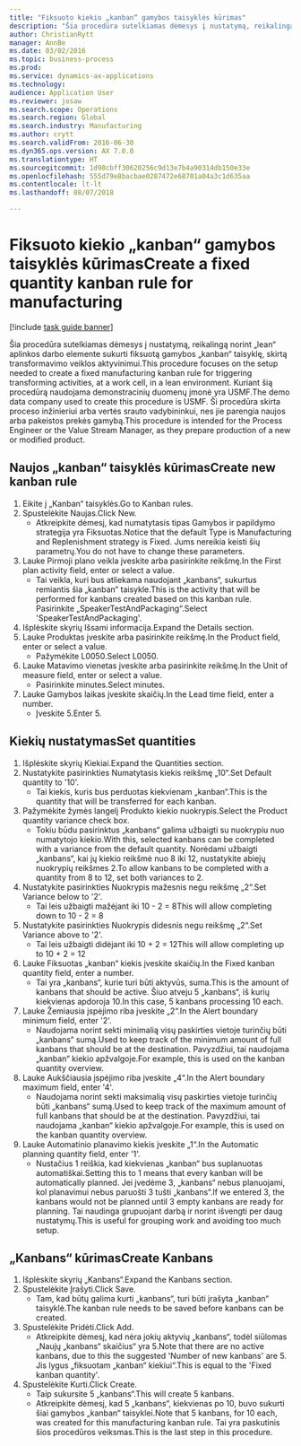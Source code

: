 ```yaml
--- 
title: "Fiksuoto kiekio „kanban“ gamybos taisyklės kūrimas"
description: "Šia procedūra sutelkiamas dėmesys į nustatymą, reikalingą norint „lean“ aplinkos darbo elemente sukurti fiksuotą gamybos „kanban“ taisyklę, skirtą transformavimo veiklos aktyvinimui."
author: ChristianRytt
manager: AnnBe
ms.date: 03/02/2016
ms.topic: business-process
ms.prod: 
ms.service: dynamics-ax-applications
ms.technology: 
audience: Application User
ms.reviewer: josaw
ms.search.scope: Operations
ms.search.region: Global
ms.search.industry: Manufacturing
ms.author: crytt
ms.search.validFrom: 2016-06-30
ms.dyn365.ops.version: AX 7.0.0
ms.translationtype: HT
ms.sourcegitcommit: 1d98cbff30620256c9d13e7b4a90314db150e33e
ms.openlocfilehash: 555d79e8bacbae0287472e68701a04a3c1d635aa
ms.contentlocale: lt-lt
ms.lasthandoff: 08/07/2018

---
```

# <a name="create-a-fixed-quantity-kanban-rule-for-manufacturing"></a><span data-ttu-id="85c9d-103">Fiksuoto kiekio „kanban“ gamybos taisyklės kūrimas</span><span class="sxs-lookup"><span data-stu-id="85c9d-103">Create a fixed quantity kanban rule for manufacturing</span></span>

[!include [task guide banner](../../includes/task-guide-banner.md)]

<span data-ttu-id="85c9d-104">Šia procedūra sutelkiamas dėmesys į nustatymą, reikalingą norint „lean“ aplinkos darbo elemente sukurti fiksuotą gamybos „kanban“ taisyklę, skirtą transformavimo veiklos aktyvinimui.</span><span class="sxs-lookup"><span data-stu-id="85c9d-104">This procedure focuses on the setup needed to create a fixed manufacturing kanban rule for triggering transforming activities, at a work cell, in a lean environment.</span></span> <span data-ttu-id="85c9d-105">Kuriant šią procedūrą naudojama demonstracinių duomenų įmonė yra USMF.</span><span class="sxs-lookup"><span data-stu-id="85c9d-105">The demo data company used to create this procedure is USMF.</span></span> <span data-ttu-id="85c9d-106">Ši procedūra skirta proceso inžinieriui arba vertės srauto vadybininkui, nes jie parengia naujos arba pakeistos prekės gamybą.</span><span class="sxs-lookup"><span data-stu-id="85c9d-106">This procedure is intended for the Process Engineer or the Value Stream Manager, as they prepare production of a new or modified product.</span></span>


## <a name="create-new-kanban-rule"></a><span data-ttu-id="85c9d-107">Naujos „kanban“ taisyklės kūrimas</span><span class="sxs-lookup"><span data-stu-id="85c9d-107">Create new kanban rule</span></span>
1. <span data-ttu-id="85c9d-108">Eikite į „Kanban“ taisyklės.</span><span class="sxs-lookup"><span data-stu-id="85c9d-108">Go to Kanban rules.</span></span>
2. <span data-ttu-id="85c9d-109">Spustelėkite Naujas.</span><span class="sxs-lookup"><span data-stu-id="85c9d-109">Click New.</span></span>
    * <span data-ttu-id="85c9d-110">Atkreipkite dėmesį, kad numatytasis tipas Gamybos ir papildymo strategija yra Fiksuotas.</span><span class="sxs-lookup"><span data-stu-id="85c9d-110">Notice that the default Type is Manufacturing and Replenishment strategy is Fixed.</span></span> <span data-ttu-id="85c9d-111">Jums nereikia keisti šių parametrų.</span><span class="sxs-lookup"><span data-stu-id="85c9d-111">You do not have to change these parameters.</span></span>  
3. <span data-ttu-id="85c9d-112">Lauke Pirmoji plano veikla įveskite arba pasirinkite reikšmę.</span><span class="sxs-lookup"><span data-stu-id="85c9d-112">In the First plan activity field, enter or select a value.</span></span>
    * <span data-ttu-id="85c9d-113">Tai veikla, kuri bus atliekama naudojant „kanbans“, sukurtus remiantis šia „kanban“ taisykle.</span><span class="sxs-lookup"><span data-stu-id="85c9d-113">This is the activity that will be performed for kanbans created based on this kanban rule.</span></span>  <span data-ttu-id="85c9d-114">Pasirinkite „SpeakerTestAndPackaging“.</span><span class="sxs-lookup"><span data-stu-id="85c9d-114">Select 'SpeakerTestAndPackaging'.</span></span>  
4. <span data-ttu-id="85c9d-115">Išplėskite skyrių Išsami informacija.</span><span class="sxs-lookup"><span data-stu-id="85c9d-115">Expand the Details section.</span></span>
5. <span data-ttu-id="85c9d-116">Lauke Produktas įveskite arba pasirinkite reikšmę.</span><span class="sxs-lookup"><span data-stu-id="85c9d-116">In the Product field, enter or select a value.</span></span>
    * <span data-ttu-id="85c9d-117">Pažymėkite L0050.</span><span class="sxs-lookup"><span data-stu-id="85c9d-117">Select L0050.</span></span>  
6. <span data-ttu-id="85c9d-118">Lauke Matavimo vienetas įveskite arba pasirinkite reikšmę.</span><span class="sxs-lookup"><span data-stu-id="85c9d-118">In the Unit of measure field, enter or select a value.</span></span>
    * <span data-ttu-id="85c9d-119">Pasirinkite minutes.</span><span class="sxs-lookup"><span data-stu-id="85c9d-119">Select minutes.</span></span>  
7. <span data-ttu-id="85c9d-120">Lauke Gamybos laikas įveskite skaičių.</span><span class="sxs-lookup"><span data-stu-id="85c9d-120">In the Lead time field, enter a number.</span></span>
    * <span data-ttu-id="85c9d-121">Įveskite 5.</span><span class="sxs-lookup"><span data-stu-id="85c9d-121">Enter 5.</span></span>  

## <a name="set-quantities"></a><span data-ttu-id="85c9d-122">Kiekių nustatymas</span><span class="sxs-lookup"><span data-stu-id="85c9d-122">Set quantities</span></span>
1. <span data-ttu-id="85c9d-123">Išplėskite skyrių Kiekiai.</span><span class="sxs-lookup"><span data-stu-id="85c9d-123">Expand the Quantities section.</span></span>
2. <span data-ttu-id="85c9d-124">Nustatykite pasirinkties Numatytasis kiekis reikšmę „10“.</span><span class="sxs-lookup"><span data-stu-id="85c9d-124">Set Default quantity to '10'.</span></span>
    * <span data-ttu-id="85c9d-125">Tai kiekis, kuris bus perduotas kiekvienam „kanban“.</span><span class="sxs-lookup"><span data-stu-id="85c9d-125">This is the quantity that will be transferred for each kanban.</span></span>  
3. <span data-ttu-id="85c9d-126">Pažymėkite žymės langelį Produkto kiekio nuokrypis.</span><span class="sxs-lookup"><span data-stu-id="85c9d-126">Select the Product quantity variance check box.</span></span>
    * <span data-ttu-id="85c9d-127">Tokiu būdu pasirinktus „kanbans“ galima užbaigti su nuokrypiu nuo numatytojo kiekio.</span><span class="sxs-lookup"><span data-stu-id="85c9d-127">With this, selected kanbans can be completed with a variance from the default quantity.</span></span>  <span data-ttu-id="85c9d-128">Norėdami užbaigti „kanbans“, kai jų kiekio reikšmė nuo 8 iki 12, nustatykite abiejų nuokrypių reikšmes 2.</span><span class="sxs-lookup"><span data-stu-id="85c9d-128">To allow kanbans to be completed with a quantity from 8 to 12, set both variances to 2.</span></span>  
4. <span data-ttu-id="85c9d-129">Nustatykite pasirinkties Nuokrypis mažesnis negu reikšmę „2“.</span><span class="sxs-lookup"><span data-stu-id="85c9d-129">Set Variance below to '2'.</span></span>
    * <span data-ttu-id="85c9d-130">Tai leis užbaigti mažėjant iki 10 - 2 = 8</span><span class="sxs-lookup"><span data-stu-id="85c9d-130">This will allow completing down to 10 - 2 = 8</span></span>  
5. <span data-ttu-id="85c9d-131">Nustatykite pasirinkties Nuokrypis didesnis negu reikšmę „2“.</span><span class="sxs-lookup"><span data-stu-id="85c9d-131">Set Variance above to '2'.</span></span>
    * <span data-ttu-id="85c9d-132">Tai leis užbaigti didėjant iki 10 + 2 = 12</span><span class="sxs-lookup"><span data-stu-id="85c9d-132">This will allow completing up to 10 + 2 = 12</span></span>  
6. <span data-ttu-id="85c9d-133">Lauke Fiksuotas „kanban“ kiekis įveskite skaičių.</span><span class="sxs-lookup"><span data-stu-id="85c9d-133">In the Fixed kanban quantity field, enter a number.</span></span>
    * <span data-ttu-id="85c9d-134">Tai yra „kanbans“, kurie turi būti aktyvūs, suma.</span><span class="sxs-lookup"><span data-stu-id="85c9d-134">This is the amount of kanbans that should be active.</span></span> <span data-ttu-id="85c9d-135">Šiuo atveju 5 „kanbans“, iš kurių kiekvienas apdoroja 10.</span><span class="sxs-lookup"><span data-stu-id="85c9d-135">In this case, 5 kanbans processing 10 each.</span></span>  
7. <span data-ttu-id="85c9d-136">Lauke Žemiausia įspėjimo riba įveskite „2“.</span><span class="sxs-lookup"><span data-stu-id="85c9d-136">In the Alert boundary minimum field, enter '2'.</span></span>
    * <span data-ttu-id="85c9d-137">Naudojama norint sekti minimalią visų paskirties vietoje turinčių būti „kanbans“ sumą.</span><span class="sxs-lookup"><span data-stu-id="85c9d-137">Used to keep track of the minimum amount of full kanbans that should be at the destination.</span></span> <span data-ttu-id="85c9d-138">Pavyzdžiui, tai naudojama „kanban“ kiekio apžvalgoje.</span><span class="sxs-lookup"><span data-stu-id="85c9d-138">For example, this is used on the kanban quantity overview.</span></span>  
8. <span data-ttu-id="85c9d-139">Lauke Aukščiausia įspėjimo riba įveskite „4“.</span><span class="sxs-lookup"><span data-stu-id="85c9d-139">In the Alert boundary maximum field, enter '4'.</span></span>
    * <span data-ttu-id="85c9d-140">Naudojama norint sekti maksimalią visų paskirties vietoje turinčių būti „kanbans“ sumą.</span><span class="sxs-lookup"><span data-stu-id="85c9d-140">Used to keep track of the maximum amount of full kanbans that should be at the destination.</span></span> <span data-ttu-id="85c9d-141">Pavyzdžiui, tai naudojama „kanban“ kiekio apžvalgoje.</span><span class="sxs-lookup"><span data-stu-id="85c9d-141">For example, this is used on the kanban quantity overview.</span></span>  
9. <span data-ttu-id="85c9d-142">Lauke Automatinio planavimo kiekis įveskite „1“.</span><span class="sxs-lookup"><span data-stu-id="85c9d-142">In the Automatic planning quantity field, enter '1'.</span></span>
    * <span data-ttu-id="85c9d-143">Nustačius 1 reiškia, kad kiekvienas „kanban“ bus suplanuotas automatiškai.</span><span class="sxs-lookup"><span data-stu-id="85c9d-143">Setting this to 1 means that every kanban will be automatically planned.</span></span>   <span data-ttu-id="85c9d-144">Jei įvedėme 3, „kanbans“ nebus planuojami, kol planavimui nebus paruošti 3 tušti „kanbans“.</span><span class="sxs-lookup"><span data-stu-id="85c9d-144">If we entered 3, the kanbans would not be planned until 3 empty kanbans are ready for planning.</span></span> <span data-ttu-id="85c9d-145">Tai naudinga grupuojant darbą ir norint išvengti per daug nustatymų.</span><span class="sxs-lookup"><span data-stu-id="85c9d-145">This is useful for grouping work and avoiding too much setup.</span></span>  

## <a name="create-kanbans"></a><span data-ttu-id="85c9d-146">„Kanbans“ kūrimas</span><span class="sxs-lookup"><span data-stu-id="85c9d-146">Create Kanbans</span></span>
1. <span data-ttu-id="85c9d-147">Išplėskite skyrių „Kanbans“.</span><span class="sxs-lookup"><span data-stu-id="85c9d-147">Expand the Kanbans section.</span></span>
2. <span data-ttu-id="85c9d-148">Spustelėkite Įrašyti.</span><span class="sxs-lookup"><span data-stu-id="85c9d-148">Click Save.</span></span>
    * <span data-ttu-id="85c9d-149">Tam, kad būtų galima kurti „kanbans“, turi būti įrašyta „kanban“ taisyklė.</span><span class="sxs-lookup"><span data-stu-id="85c9d-149">The kanban rule needs to be saved before kanbans can be created.</span></span>  
3. <span data-ttu-id="85c9d-150">Spustelėkite Pridėti.</span><span class="sxs-lookup"><span data-stu-id="85c9d-150">Click Add.</span></span>
    * <span data-ttu-id="85c9d-151">Atkreipkite dėmesį, kad nėra jokių aktyvių „kanbans“, todėl siūlomas „Naujų „kanbans“ skaičius“ yra 5.</span><span class="sxs-lookup"><span data-stu-id="85c9d-151">Note that there are no active kanbans, due to this the suggested 'Number of new kanbans' are 5.</span></span> <span data-ttu-id="85c9d-152">Jis lygus „fiksuotam „kanban“ kiekiui“.</span><span class="sxs-lookup"><span data-stu-id="85c9d-152">This is equal to the 'Fixed kanban quantity'.</span></span>  
4. <span data-ttu-id="85c9d-153">Spustelėkite Kurti.</span><span class="sxs-lookup"><span data-stu-id="85c9d-153">Click Create.</span></span>
    * <span data-ttu-id="85c9d-154">Taip sukursite 5 „kanbans“.</span><span class="sxs-lookup"><span data-stu-id="85c9d-154">This will create 5 kanbans.</span></span>  
    * <span data-ttu-id="85c9d-155">Atkreipkite dėmesį, kad 5 „kanbans“, kiekvienas po 10, buvo sukurti šiai gamybos „kanban“ taisyklei.</span><span class="sxs-lookup"><span data-stu-id="85c9d-155">Note that 5 kanbans, for 10 each, was created for this manufacturing kanban rule.</span></span> <span data-ttu-id="85c9d-156">Tai yra paskutinis šios procedūros veiksmas.</span><span class="sxs-lookup"><span data-stu-id="85c9d-156">This is the last step in this procedure.</span></span>  


